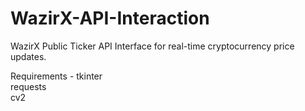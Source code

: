# WazirX-API-Interaction
WazirX Public Ticker API Interface for real-time cryptocurrency price updates.

Requirements - 
tkinter  
requests  
cv2  
